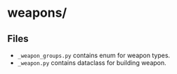 # weapons/

## Files

- `_weapon_groups.py` contains enum for weapon types.
- `_weapon.py` contains dataclass for building weapon.